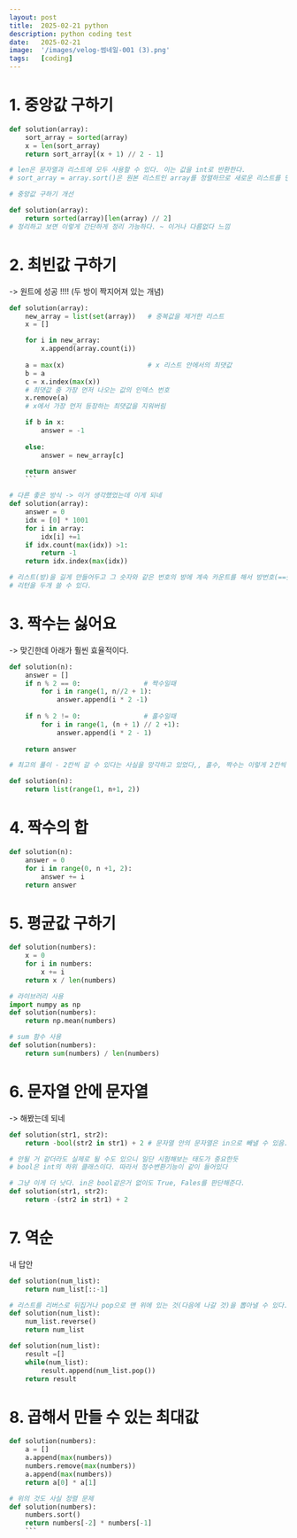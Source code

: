 ```yaml
---
layout: post
title:  2025-02-21 python
description: python coding test
date:   2025-02-21 
image:  '/images/velog-썸네일-001 (3).png'
tags:   [coding]
---
```

# 1. 중앙값 구하기
```python
def solution(array):
    sort_array = sorted(array)
    x = len(sort_array)
    return sort_array[(x + 1) // 2 - 1]

# len은 문자열과 리스트에 모두 사용할 수 있다. 이는 값을 int로 반환한다.
# sort_array = array.sort()은 원본 리스트인 array를 정렬하므로 새로운 리스트를 만들어서 sort_array에 넣을 수 없다.

# 중앙값 구하기 개선

def solution(array):
    return sorted(array)[len(array) // 2]
# 정리하고 보면 이렇게 간단하게 정리 가능하다. ~ 이거나 다름없다 느낌
```

# 2. 최빈값 구하기 
-> 원트에 성공 !!!! (두 방이 짝지어져 있는 개념)
```python
def solution(array):
    new_array = list(set(array))   # 중복값을 제거한 리스트
    x = []

    for i in new_array:
        x.append(array.count(i))
    
    a = max(x)                     # x 리스트 안에서의 최댓값
    b = a
    c = x.index(max(x))            
    # 최댓값 중 가장 먼저 나오는 값의 인덱스 번호
    x.remove(a)                    
    # x에서 가장 먼저 등장하는 최댓값을 지워버림

    if b in x:
        answer = -1
    
    else:
        answer = new_array[c]

    return answer
    ```

# 다른 좋은 방식 -> 이거 생각했었는데 이게 되네
def solution(array):
    answer = 0
    idx = [0] * 1001
    for i in array:
        idx[i] +=1
    if idx.count(max(idx)) >1:
        return -1
    return idx.index(max(idx))

# 리스트(방)을 길게 만들어두고 그 숫자와 같은 번호의 방에 계속 카운트를 해서 방번호(==숫자)를 도출하는 방식
# 리턴을 두개 쓸 수 있다.
```

# 3. 짝수는 싫어요 
-> 맞긴한데 아래가 훨씬 효율적이다.
```python
def solution(n):
    answer = []
    if n % 2 == 0:                # 짝수일때
        for i in range(1, n//2 + 1):
            answer.append(i * 2 -1)
    
    if n % 2 != 0:                # 홀수일때
        for i in range(1, (n + 1) // 2 +1):
            answer.append(i * 2 - 1)
    
    return answer

# 최고의 풀이 - 2칸씩 갈 수 있다는 사실을 망각하고 있었다,, 홀수, 짝수는 이렇게 2칸씩 세는게 훨씬 낫다.

def solution(n):
    return list(range(1, n+1, 2))
```

# 4. 짝수의 합
```python
def solution(n):
    answer = 0
    for i in range(0, n +1, 2):
        answer += i
    return answer
```

# 5. 평균값 구하기

```python
def solution(numbers):
    x = 0
    for i in numbers:
        x += i
    return x / len(numbers)

# 라이브러리 사용
import numpy as np
def solution(numbers):
    return np.mean(numbers)

# sum 함수 사용
def solution(numbers):
    return sum(numbers) / len(numbers)
```

# 6. 문자열 안에 문자열 
-> 해봤는데 되네
```python
def solution(str1, str2):
    return -bool(str2 in str1) + 2 # 문자열 안의 문자열은 in으로 빼낼 수 있음. 

# 안될 거 같더라도 실제로 될 수도 있으니 일단 시험해보는 태도가 중요한듯
# bool은 int의 하위 클래스이다. 따라서 정수변환기능이 같이 들어있다

# 그냥 이게 더 낫다. in은 bool같은거 없이도 True, Fales를 판단해준다.
def solution(str1, str2):
    return -(str2 in str1) + 2
```

# 7. 역순 
내 답안
```python
def solution(num_list):
    return num_list[::-1]

# 리스트를 리버스로 뒤집거나 pop으로 맨 위에 있는 것(다음에 나갈 것)을 뽑아낼 수 있다.
def solution(num_list): 
    num_list.reverse()
    return num_list

def solution(num_list):
    result =[]
    while(num_list):
        result.append(num_list.pop())
    return result
```

# 8. 곱해서 만들 수 있는 최대값

```python
def solution(numbers):
    a = []
    a.append(max(numbers))
    numbers.remove(max(numbers))
    a.append(max(numbers))
    return a[0] * a[1]    

# 위의 것도 사실 정렬 문제
def solution(numbers):
    numbers.sort()
    return numbers[-2] * numbers[-1]
    ```


